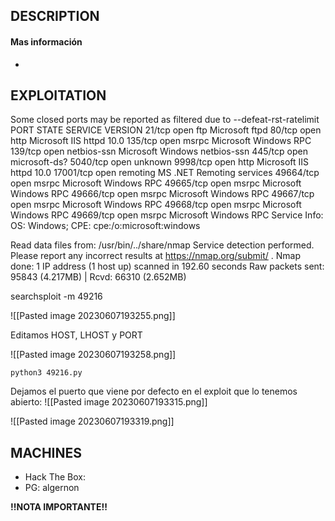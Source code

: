 
## DESCRIPTION



#### Mas información
* 


## EXPLOITATION

Some closed ports may be reported as filtered due to --defeat-rst-ratelimit
PORT      STATE SERVICE       VERSION
21/tcp    open  ftp           Microsoft ftpd
80/tcp    open  http          Microsoft IIS httpd 10.0
135/tcp   open  msrpc         Microsoft Windows RPC
139/tcp   open  netbios-ssn   Microsoft Windows netbios-ssn
445/tcp   open  microsoft-ds?
5040/tcp  open  unknown
9998/tcp  open  http          Microsoft IIS httpd 10.0
17001/tcp open  remoting      MS .NET Remoting services
49664/tcp open  msrpc         Microsoft Windows RPC
49665/tcp open  msrpc         Microsoft Windows RPC
49666/tcp open  msrpc         Microsoft Windows RPC
49667/tcp open  msrpc         Microsoft Windows RPC
49668/tcp open  msrpc         Microsoft Windows RPC
49669/tcp open  msrpc         Microsoft Windows RPC
Service Info: OS: Windows; CPE: cpe:/o:microsoft:windows

Read data files from: /usr/bin/../share/nmap
Service detection performed. Please report any incorrect results at https://nmap.org/submit/ .
Nmap done: 1 IP address (1 host up) scanned in 192.60 seconds
           Raw packets sent: 95843 (4.217MB) | Rcvd: 66310 (2.652MB)
           




searchsploit -m 49216   

![[Pasted image 20230607193255.png]]

Editamos HOST, LHOST y PORT

![[Pasted image 20230607193258.png]]
```
python3 49216.py    
```

Dejamos el puerto que viene por defecto en el exploit que lo tenemos abierto:
![[Pasted image 20230607193315.png]]

![[Pasted image 20230607193319.png]]

## MACHINES

* Hack The Box: 
* PG: algernon

**!!NOTA IMPORTANTE!!** 